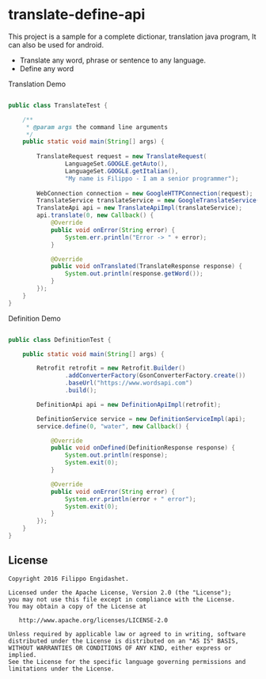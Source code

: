 # translate-define-api

This project is a sample for a complete dictionar, translation java program, It can also be used for android.

 * Translate any word, phrase or sentence to any language.
 * Define any word

Translation Demo

```java

public class TranslateTest {

    /**
     * @param args the command line arguments
     */
    public static void main(String[] args) {
        
        TranslateRequest request = new TranslateRequest(
                LanguageSet.GOOGLE.getAuto(),
                LanguageSet.GOOGLE.getItalian(),
                "My name is Filippo - I am a senior programmer");
        
        WebConnection connection = new GoogleHTTPConnection(request);
        TranslateService translateService = new GoogleTranslateService(connection);        
        TranslateApi api = new TranslateApiImpl(translateService);
        api.translate(0, new Callback() {
            @Override
            public void onError(String error) {
                System.err.println("Error -> " + error);
            }

            @Override
            public void onTranslated(TranslateResponse response) {
                System.out.println(response.getWord());
            }
        });
    }
}
```

Definition Demo

```java

public class DefinitionTest {

    public static void main(String[] args) {

        Retrofit retrofit = new Retrofit.Builder()
                .addConverterFactory(GsonConverterFactory.create())
                .baseUrl("https://www.wordsapi.com")
                .build();

        DefinitionApi api = new DefinitionApiImpl(retrofit);

        DefinitionService service = new DefinitionServiceImpl(api);
        service.define(0, "water", new Callback() {

            @Override
            public void onDefined(DefinitionResponse response) {
                System.out.println(response);
                System.exit(0);
            }

            @Override
            public void onError(String error) {
                System.err.println(error + " error");
                System.exit(0);
            }
        });
    }
}
```

License
-------

    Copyright 2016 Filippo Engidashet.

    Licensed under the Apache License, Version 2.0 (the "License");
    you may not use this file except in compliance with the License.
    You may obtain a copy of the License at

       http://www.apache.org/licenses/LICENSE-2.0

    Unless required by applicable law or agreed to in writing, software
    distributed under the License is distributed on an "AS IS" BASIS,
    WITHOUT WARRANTIES OR CONDITIONS OF ANY KIND, either express or implied.
    See the License for the specific language governing permissions and
    limitations under the License.
